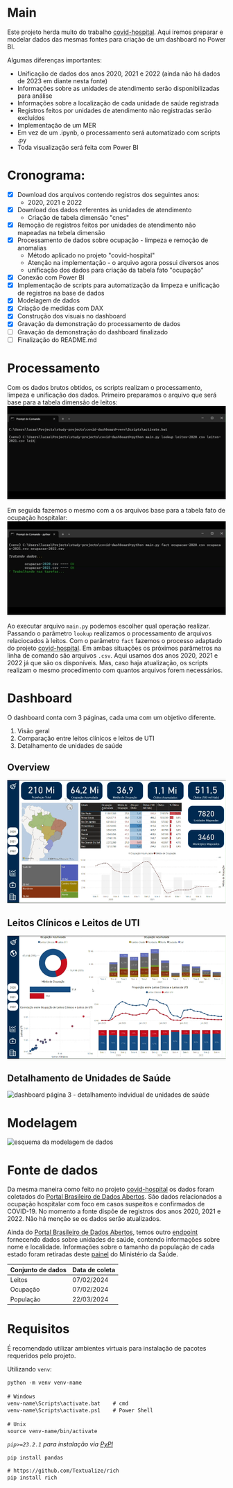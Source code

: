 # Main
Este projeto herda muito do trabalho [covid-hospital](https://github.com/lucascorumba/study-projects/tree/main/covid-hospital).
Aqui iremos preparar e modelar dados das mesmas fontes para criação de um dashboard no Power BI.

Algumas diferenças importantes:
* Unificação de dados dos anos 2020, 2021 e 2022 (ainda não há dados de 2023 em diante nesta fonte)
* Informações sobre as unidades de atendimento serão disponibilizadas para análise
* Informações sobre a localização de cada unidade de saúde registrada
* Registros feitos por unidades de atendimento não registradas serão excluídos
* Implementação de um MER
* Em vez de um .ipynb, o processamento será automatizado com scripts .py 
* Toda visualização será feita com Power BI

# Cronograma:
- [x] Download dos arquivos contendo registros dos seguintes anos:
    * 2020, 2021 e 2022
- [x] Download dos dados referentes às unidades de atendimento
    * Criação de tabela dimensão "cnes"
- [x] Remoção de registros feitos por unidades de atendimento não mapeadas na tebela dimensão
- [x] Processamento de dados sobre ocupação - limpeza e remoção de anomalias
    * Método aplicado no projeto "covid-hospital"
    * Atenção na implementação - o arquivo agora possui diversos anos
    * unificação dos dados para criação da tabela fato "ocupação"
- [x] Conexão com Power BI
- [x] Implementação de scripts para automatização da limpeza e unificação de registros na base de dados
- [x] Modelagem de dados
- [x] Criação de medidas com DAX
- [x] Construção dos visuais no dashboard
- [x] Gravação da demonstração do processamento de dados
- [ ] Gravação da demonstração do dashboard finalizado
- [ ] Finalização do README.md

# Processamento
Com os dados brutos obtidos, os scripts realizam o processamento, limpeza e unificação dos dados.
Primeiro preparamos o arquivo que será base para a tabela dimensão de leitos:
![execução do processo de limpeza e unificação da tabela dimensão](https://github.com/lucascorumba/study-projects/blob/main/readme-imgs/covid-dashboard/record-lookup.gif?raw=true)

Em seguida fazemos o mesmo com a os arquivos base para a tabela fato de ocupação hospitalar:
![execução do processo de limpeza e unificação da tabela fato](https://github.com/lucascorumba/study-projects/blob/main/readme-imgs/covid-dashboard/record-fact.gif?raw=true)

Ao executar arquivo `main.py` podemos escolher qual operação realizar. Passando o parâmetro `lookup` realizamos o processamento de arquivos relaciocados à leitos. Com o parâmetro `fact` fazemos o processo adaptado do projeto [covid-hospital](https://github.com/lucascorumba/study-projects/tree/main/covid-hospital).
Em ambas situações os próximos parâmetros na linha de comando são arquivos `.csv`. Aqui usamos dos anos 2020, 2021 e 2022 já que são os disponíveis. Mas, caso haja atualização, os scripts realizam o mesmo procedimento com quantos arquivos forem necessários.

# Dashboard
O dashboard conta com 3 páginas, cada uma com um objetivo diferente.
1. Visão geral    
2. Comparação entre leitos clínicos e leitos de UTI
3. Detalhamento de unidades de saúde

## Overview
![dashboard página 1 - visão geral](https://github.com/lucascorumba/study-projects/blob/main/readme-imgs/covid-dashboard/overview-8x.gif?raw=true)
## Leitos Clínicos e Leitos de UTI
![dashboard página 2 - comparação entre ocupação de leitos clínicos e leitos UTI](https://github.com/lucascorumba/study-projects/blob/main/readme-imgs/covid-dashboard/type-8x.gif?raw=true)
## Detalhamento de Unidades de Saúde
![dashboard página 3 - detalhamento indvidual de unidades de saúde](https://github.com/lucascorumba/study-projects/blob/main/readme-imgs/covid-dashboard/single-8x.gif?raw=true)

# Modelagem
![esquema da modelagem de dados]()

# Fonte de dados
Da mesma maneira como feito no projeto [covid-hospital](https://github.com/lucascorumba/study-projects/tree/main/covid-hospital) os dados foram coletados do [Portal Brasileiro de Dados Abertos](https://dados.gov.br/dados/conjuntos-dados/registro-de-ocupacao-hospitalar-covid-19). São dados relacionados a ocupação hospitalar com foco em casos suspeitos e confirmados de COVID-19. No momento a fonte dispõe de registros dos anos 2020, 2021 e 2022. Não há menção se os dados serão atualizados.

Ainda do [Portal Brasileiro de Dados Abertos](https://dados.gov.br/dados/conjuntos-dados/registro-de-ocupacao-hospitalar-covid-19), temos outro [endpoint](https://dados.gov.br/dados/conjuntos-dados/hospitais-e-leitos) fornecendo dados sobre unidades de saúde, contendo informações sobre nome e localidade. Informações sobre o tamanho da população de cada estado foram retiradas deste [painel](https://infoms.saude.gov.br/extensions/covid-19_html/covid-19_html.html) do Ministério da Saúde.

| Conjunto de dados | Data de coleta |
| ----------------- | -------------- |
| Leitos | 07/02/2024 |
| Ocupação | 07/02/2024 |
| População | 22/03/2024 |

# Requisitos
É recomendado utilizar ambientes virtuais para instalação de pacotes requeridos pelo projeto.

Utilizando `venv`:
```
python -m venv venv-name

# Windows
venv-name\Scripts\activate.bat    # cmd
venv-name\Scripts\activate.ps1    # Power Shell

# Unix
source venv-name/bin/activate
```

*`pip>=23.2.1` para instalação via [PyPl](https://pypi.org/project/pandas/)*

```
pip install pandas
```
```
# https://github.com/Textualize/rich
pip install rich
```